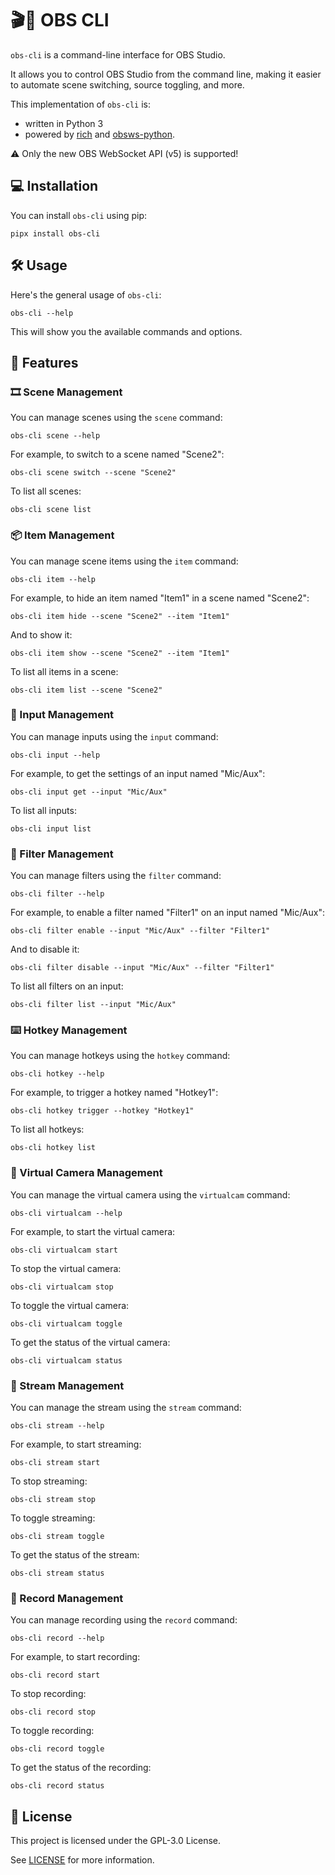 # 🎬🎥 OBS CLI

`obs-cli` is a command-line interface for OBS Studio.

It allows you to control OBS Studio from the command line, making it easier to
automate scene switching, source toggling, and more.

This implementation of `obs-cli` is:

- written in Python 3
- powered by [rich](https://github.com/Textualize/rich) and
[obsws-python](https://pypi.org/project/obsws-python/).

⚠️ Only the new OBS WebSocket API (v5) is supported!

## 💻 Installation

You can install `obs-cli` using pip:

```shell
pipx install obs-cli
```

## 🛠️ Usage

Here's the general usage of `obs-cli`:

```shell
obs-cli --help
```

This will show you the available commands and options.

## 🌟 Features

### 🎞️ Scene Management

You can manage scenes using the `scene` command:

```shell
obs-cli scene --help
```

For example, to switch to a scene named "Scene2":

```shell
obs-cli scene switch --scene "Scene2"
```

To list all scenes:

```shell
obs-cli scene list
```

### 📦 Item Management

You can manage scene items using the `item` command:

```shell
obs-cli item --help
```

For example, to hide an item named "Item1" in a scene named "Scene2":

```shell
obs-cli item hide --scene "Scene2" --item "Item1"
```

And to show it:

```shell
obs-cli item show --scene "Scene2" --item "Item1"
```

To list all items in a scene:

```shell
obs-cli item list --scene "Scene2"
```

### 🎤 Input Management

You can manage inputs using the `input` command:

```shell
obs-cli input --help
```

For example, to get the settings of an input named "Mic/Aux":

```shell
obs-cli input get --input "Mic/Aux"
```

To list all inputs:

```shell
obs-cli input list
```

### 🎨 Filter Management

You can manage filters using the `filter` command:

```shell
obs-cli filter --help
```

For example, to enable a filter named "Filter1" on an input named "Mic/Aux":

```shell
obs-cli filter enable --input "Mic/Aux" --filter "Filter1"
```

And to disable it:

```shell
obs-cli filter disable --input "Mic/Aux" --filter "Filter1"
```

To list all filters on an input:

```shell
obs-cli filter list --input "Mic/Aux"
```

### ⌨️ Hotkey Management

You can manage hotkeys using the `hotkey` command:

```shell
obs-cli hotkey --help
```

For example, to trigger a hotkey named "Hotkey1":

```shell
obs-cli hotkey trigger --hotkey "Hotkey1"
```

To list all hotkeys:

```shell
obs-cli hotkey list
```

### 🎥 Virtual Camera Management

You can manage the virtual camera using the `virtualcam` command:

```shell
obs-cli virtualcam --help
```

For example, to start the virtual camera:

```shell
obs-cli virtualcam start
```

To stop the virtual camera:

```shell
obs-cli virtualcam stop
```

To toggle the virtual camera:

```shell
obs-cli virtualcam toggle
```

To get the status of the virtual camera:

```shell
obs-cli virtualcam status
```

### 📡 Stream Management

You can manage the stream using the `stream` command:

```shell
obs-cli stream --help
```

For example, to start streaming:

```shell
obs-cli stream start
```

To stop streaming:

```shell
obs-cli stream stop
```

To toggle streaming:

```shell
obs-cli stream toggle
```

To get the status of the stream:

```shell
obs-cli stream status
```

### 🎥 Record Management

You can manage recording using the `record` command:

```shell
obs-cli record --help
```

For example, to start recording:

```shell
obs-cli record start
```

To stop recording:

```shell
obs-cli record stop
```

To toggle recording:

```shell
obs-cli record toggle
```

To get the status of the recording:

```shell
obs-cli record status
```

## 📄 License

This project is licensed under the GPL-3.0 License.

See [LICENSE](LICENSE) for more information.

